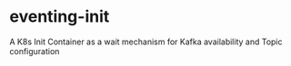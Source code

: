 # eventing-init
A K8s Init Container as a wait mechanism for Kafka availability and Topic configuration
